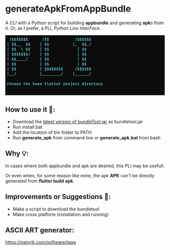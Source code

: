 # generateApkFromAppBundle
A *CLI* with a Python script for building **appbundle** and generating **apk**s from it.
Or, as I prefer, a PLI, *Python Line InterFace*.

![PLI](PLI.png)

## How to use it 🎯:
* Download the [latest version of bundleTool.jar](https://github.com/google/bundletool/releases) as bundletool.jar
* Run install.bat
* Add the location of bin folder to PATH
* Run **generate_apk** from command line or **generate_apk.bat** from bash

## Why 💡:
In cases where both appbundle and apk are desired, this PLI may be usefull.

Or even when, for some reason like mine, the apk **APK** can't be directly generated from **flutter build apk**.

## Improvements or Suggestions 🚀:
* Make a script to download the bundletool
* Make cross platform (installation and running)

## ASCII ART generator:
https://patorjk.com/software/taag
